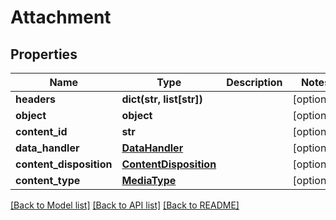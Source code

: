 # Attachment

## Properties
Name | Type | Description | Notes
------------ | ------------- | ------------- | -------------
**headers** | **dict(str, list[str])** |  | [optional] 
**object** | **object** |  | [optional] 
**content_id** | **str** |  | [optional] 
**data_handler** | [**DataHandler**](DataHandler.md) |  | [optional] 
**content_disposition** | [**ContentDisposition**](ContentDisposition.md) |  | [optional] 
**content_type** | [**MediaType**](MediaType.md) |  | [optional] 

[[Back to Model list]](../README.md#documentation-for-models) [[Back to API list]](../README.md#documentation-for-api-endpoints) [[Back to README]](../README.md)


